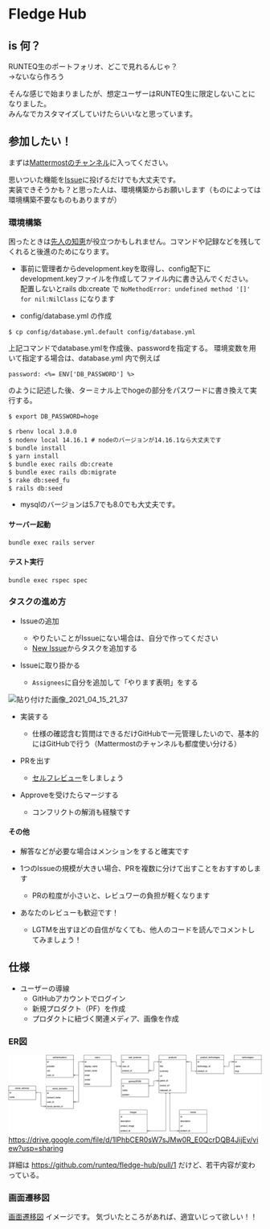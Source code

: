 # Fledge Hub

## is 何？

RUNTEQ生のポートフォリオ、どこで見れるんじゃ？<br>
→ないなら作ろう

そんな感じで始まりましたが、想定ユーザーはRUNTEQ生に限定しないことになりました。<br>
みんなでカスタマイズしていけたらいいなと思っています。

## 参加したい！

まずは[Mattermostのチャンネル](https://chat.runteq.jp/runteq/channels/c01rtlnl5qx)に入ってください。

思いついた機能を[Issue](https://github.com/runteq/fledge-hub/issues)に投げるだけでも大丈夫です。<br>
実装できそうかも？と思った人は、環境構築からお願いします（ものによっては環境構築不要なものもありますが）

### 環境構築

困ったときは[先人の知恵](https://github.com/runteq/fledge-hub/issues/12)が役立つかもしれません。コマンドや記録などを残してくれると後進のためになります。

- 事前に管理者からdevelopment.keyを取得し、config配下にdevelopment.keyファイルを作成してファイル内に書き込んでください。<br>
配置しないとrails db:create で `NoMethodError: undefined method '[]' for nil:NilClass` になります

- config/database.yml の作成

```
$ cp config/database.yml.default config/database.yml
```
上記コマンドでdatabase.ymlを作成後、passwordを指定する。
環境変数を用いて指定する場合は、database.yml 内で例えば
```
password: <%= ENV['DB_PASSWORD'] %>
```
のように記述した後、ターミナル上でhogeの部分をパスワードに書き換えて実行する。
```
$ export DB_PASSWORD=hoge
```


```
$ rbenv local 3.0.0
$ nodenv local 14.16.1 # nodeのバージョンが14.16.1なら大丈夫です
$ bundle install
$ yarn install
$ bundle exec rails db:create
$ bundle exec rails db:migrate
$ rake db:seed_fu
$ rails db:seed
```
- mysqlのバージョンは5.7でも8.0でも大丈夫です。

#### サーバー起動
```
bundle exec rails server
```

#### テスト実行
```
bundle exec rspec spec
```

### タスクの進め方

- Issueの追加
  - やりたいことがIssueにない場合は、自分で作ってください
  - [New Issue](https://github.com/runteq/fledge-hub/issues/new)からタスクを追加する

- Issueに取り掛かる
  - `Assignees`に自分を追加して「やります表明」をする
<img width="1316" alt="貼り付けた画像_2021_04_15_21_37" src="https://user-images.githubusercontent.com/44717752/114870176-cecc9700-9e32-11eb-8bfd-ec153fe97744.png">

- 実装する
  - 仕様の確認含む質問はできるだけGitHubで一元管理したいので、基本的にはGitHubで行う（Mattermostのチャンネルも都度使い分ける）

- PRを出す
  - [セルフレビュー](https://beta-chelsea.hatenadiary.jp/entry/2020/12/19/125756)をしましょう

- Approveを受けたらマージする
  - コンフリクトの解消も経験です

#### その他

- 解答などが必要な場合はメンションをすると確実です

- 1つのIssueの規模が大きい場合、PRを複数に分けて出すことをおすすめします
  - PRの粒度が小さいと、レビュワーの負担が軽くなります

- あなたのレビューも歓迎です！
  - LGTMを出すほどの自信がなくても、他人のコードを読んでコメントしてみましょう！

## 仕様

- ユーザーの導線
  - GitHubアカウントでログイン
  - 新規プロダクト（PF）を作成
  - プロダクトに紐づく関連メディア、画像を作成

### ER図

![ER図](./erd.png)
https://drive.google.com/file/d/1lPhbCER0sW7sJMw0R_E0QcrDQB4JijEv/view?usp=sharing

詳細は https://github.com/runteq/fledge-hub/pull/1 だけど、若干内容が変わっている。

### 画面遷移図

[画面遷移図](https://www.figma.com/file/AwHt66yEYV4qlvxi4Nv19F/Runteq-senses?node-id=0%3A88)
イメージです。
気づいたところがあれば、適宜いじって欲しい！！

